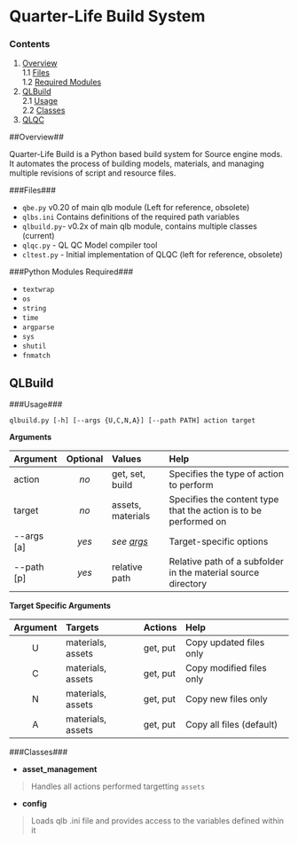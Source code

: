 Quarter-Life Build System
=================


### Contents ###
>
1. [Overview](#overview) <br>1.1 [Files](#files) <br>1.2 [Required Modules](#modules)
2. [QLBuild](#qlbuild) <br>2.1 [Usage](#qlbusage) <br>2.2 [Classes](#qlbclasses)
3. [QLQC](#qlqc)


<a name="overview"></a>

##Overview##

Quarter-Life Build is a Python based build system for Source engine mods. It automates the process of building models, materials, and managing multiple revisions of script and resource files.

###Files###
<a name="files"/>
>
-   `qbe.py` v0.20 of main qlb module (Left for reference, obsolete)
-   `qlbs.ini` Contains definitions of the required path variables
-  `qlbuild.py`- v0.2x of main qlb module, contains multiple classes (current)
-   `qlqc.py` - QL QC Model compiler tool
-   `cltest.py` - Initial implementation of QLQC (left for reference, obsolete)

<a name="modules"/>

###Python Modules Required###
>
+ `textwrap`
+ `os`
+ `string`
+ `time`
+ `argparse`
+ `sys`
+ `shutil`
+ `fnmatch`

<a name="qlbuild"></a>

QLBuild
-------

<a name="qlbusage"/>

###Usage###
>    
    qlbuild.py [-h] [--args {U,C,N,A}] [--path PATH] action target

__Arguments__

Argument | Optional | Values | Help
:--------|:--------:|:-------|:--------------------
action | _no_ | get, set, build | Specifies the type of action to perform
target | _no_ | assets, materials | Specifies the content type that the action is to be performed on
--args [a] | _yes_ |_see [args](qlbargs)_ | Target-specific options
--path [p] | _yes_ | relative path | Relative path of a subfolder in the material source directory

<a name="qlbargs"/>

__Target Specific Arguments__

Argument | Targets | Actions | Help
:----:|:--------|:--------|:-----
U | materials, assets | get, put | Copy updated files only
C | materials, assets | get, put | Copy modified files only
N | materials, assets | get, put | Copy new files only
A | materials, assets | get, put | Copy all files (default)

<a name="qlbclasses"/>

###Classes###
- __asset_management__
> Handles all actions performed targetting `assets` 
- __config__
> Loads qlb .ini file and provides access to the variables defined within it


